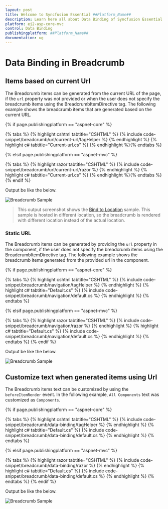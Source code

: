 ```yaml
---
layout: post
title: Welcome to Syncfusion Essential ##Platform_Name##
description: Learn here all about Data Binding of Syncfusion Essential ##Platform_Name## widgets based on HTML5 and jQuery.
platform: ej2-asp-core-mvc
control: Data Binding
publishingplatform: ##Platform_Name##
documentation: ug
---
```



# Data Binding in Breadcrumb

## Items based on current Url

The Breadcrumb items can be generated from the current URL of the page, if the `url` property was not provided or when the user does not specify the breadcrumb items using the BreadcrumbItemDirective tag. The following example shows the breadcrumb items that are generated based on the current URL.

{% if page.publishingplatform == "aspnet-core" %}

{% tabs %}
{% highlight cshtml tabtitle="CSHTML" %}
{% include code-snippet/breadcrumb/url/current-url/tagHelper %}
{% endhighlight %}
{% highlight c# tabtitle="Current-url.cs" %}
{% endhighlight %}{% endtabs %}

{% elsif page.publishingplatform == "aspnet-mvc" %}

{% tabs %}
{% highlight razor tabtitle="CSHTML" %}
{% include code-snippet/breadcrumb/url/current-url/razor %}
{% endhighlight %}
{% highlight c# tabtitle="Current-url.cs" %}
{% endhighlight %}{% endtabs %}
{% endif %}



Output be like the below.

![Breadcrumb Sample](./images/breadcrumb-current-url.PNG)

> This output screenshot shows the [Bind to Location](https://ej2.syncfusion.com/aspnetcore/Breadcrumb/BindToLocation#/bootstrap5) sample.
> This sample is hosted in different location, so the breadcrumb is rendered with different location instead of the actual location.

### Static URL

The Breadcrumb items can be generated by providing the `url` property in the component, if the user does not specify the breadcrumb items using the BreadcrumbItemDirective tag. The following example shows the breadcrumb items generated from the provided url in the component.

{% if page.publishingplatform == "aspnet-core" %}

{% tabs %}
{% highlight cshtml tabtitle="CSHTML" %}
{% include code-snippet/breadcrumb/navigation/tagHelper %}
{% endhighlight %}
{% highlight c# tabtitle="Default.cs" %}
{% include code-snippet/breadcrumb/navigation/default.cs %}
{% endhighlight %}
{% endtabs %}

{% elsif page.publishingplatform == "aspnet-mvc" %}

{% tabs %}
{% highlight razor tabtitle="CSHTML" %}
{% include code-snippet/breadcrumb/navigation/razor %}
{% endhighlight %}
{% highlight c# tabtitle="Default.cs" %}
{% include code-snippet/breadcrumb/navigation/default.cs %}
{% endhighlight %}
{% endtabs %}
{% endif %}



Output be like the below.

![Breadcrumb Sample](./images/static-mvc.PNG)

## Customize text when generated items using Url

The Breadcrumb items text can be customized by using the `beforeItemRender` event. In the following example, `All Components` text was customized as `Components`.

{% if page.publishingplatform == "aspnet-core" %}

{% tabs %}
{% highlight cshtml tabtitle="CSHTML" %}
{% include code-snippet/breadcrumb/data-binding/tagHelper %}
{% endhighlight %}
{% highlight c# tabtitle="Default.cs" %}
{% include code-snippet/breadcrumb/data-binding/default.cs %}
{% endhighlight %}
{% endtabs %}

{% elsif page.publishingplatform == "aspnet-mvc" %}

{% tabs %}
{% highlight razor tabtitle="CSHTML" %}
{% include code-snippet/breadcrumb/data-binding/razor %}
{% endhighlight %}
{% highlight c# tabtitle="Default.cs" %}
{% include code-snippet/breadcrumb/data-binding/default.cs %}
{% endhighlight %}
{% endtabs %}
{% endif %}



Output be like the below.

![Breadcrumb Sample](./images/data-binding.PNG)